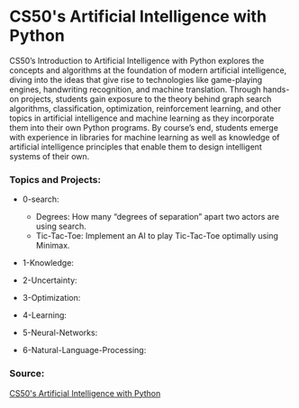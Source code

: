 # CS50's Artificial Intelligence with Python

CS50’s Introduction to Artificial Intelligence with Python explores the concepts and algorithms at the foundation of modern artificial intelligence, diving into the ideas that give rise to technologies like game-playing engines, handwriting recognition, and machine translation.
Through hands-on projects, students gain exposure to the theory behind graph search algorithms, classification, optimization, reinforcement learning, and other topics in artificial intelligence and machine learning as they incorporate them into their own Python programs.
By course’s end, students emerge with experience in libraries for machine learning as well as knowledge of artificial intelligence principles that enable them to design intelligent systems of their own.

### Topics and Projects:

- 0-search:

  - Degrees: How many “degrees of separation” apart two actors are using search.
  - Tic-Tac-Toe: Implement an AI to play Tic-Tac-Toe optimally using Minimax.

- 1-Knowledge:
- 2-Uncertainty:
- 3-Optimization:
- 4-Learning:
- 5-Neural-Networks:
- 6-Natural-Language-Processing:

### Source:

[CS50's Artificial Intelligence with Python](https://pll.harvard.edu/course/cs50s-introduction-artificial-intelligence-python)
